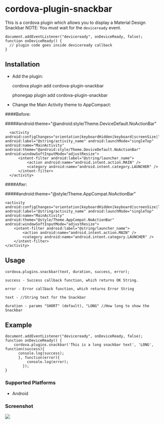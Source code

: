 <!--
#
# Licensed to the Apache Software Foundation (ASF) under one
# or more contributor license agreements.  See the NOTICE file
# distributed with this work for additional information
# regarding copyright ownership.  The ASF licenses this file
# to you under the Apache License, Version 2.0 (the
# "License"); you may not use this file except in compliance
# with the License.  You may obtain a copy of the License at
#
# http://www.apache.org/licenses/LICENSE-2.0
#
# Unless required by applicable law or agreed to in writing,
# software distributed under the License is distributed on an
# "AS IS" BASIS, WITHOUT WARRANTIES OR CONDITIONS OF ANY
#  KIND, either express or implied.  See the License for the
# specific language governing permissions and limitations
# under the License.
#
-->

# cordova-plugin-snackbar

This is a cordova plugin which allows you to display a Material Design Snackbar
NOTE: You must wait for the `deviceready` event.

    document.addEventListener("deviceready", onDeviceReady, false);
    function onDeviceReady() {
      // plugin code goes inside deviceready callback
    }

## Installation

- Add the plugin:

    cordova plugin add cordova-plugin-snackbar

    phonegap plugin add cordova-plugin-snackbar


- Change the Main Activity theme to AppCompact:

####Before:

#####android:theme="@android:style/Theme.DeviceDefault.NoActionBar"

```
  <activity android:configChanges="orientation|keyboardHidden|keyboard|screenSize|locale" android:label="@string/activity_name" android:launchMode="singleTop" android:name="MainActivity" android:theme="@android:style/Theme.DeviceDefault.NoActionBar" android:windowSoftInputMode="adjustResize">
      <intent-filter android:label="@string/launcher_name">
          <action android:name="android.intent.action.MAIN" />
          <category android:name="android.intent.category.LAUNCHER" />
      </intent-filter>
  </activity>
```

####After:

#####android:theme="@style/Theme.AppCompat.NoActionBar"

```
<activity android:configChanges="orientation|keyboardHidden|keyboard|screenSize|locale" android:label="@string/activity_name" android:launchMode="singleTop" android:name="MainActivity" android:theme="@style/Theme.AppCompat.NoActionBar" android:windowSoftInputMode="adjustResize">
    <intent-filter android:label="@string/launcher_name">
        <action android:name="android.intent.action.MAIN" />
        <category android:name="android.intent.category.LAUNCHER" />
    </intent-filter>
</activity>
```

## Usage

    cordova.plugins.snackbar(text, duration, success, error);

    success - Success callback function, which returns OK String.

    error - Error callback function, which returns Error String

    text - //String text for the Snackbar

    duration - params "SHORT" (default), "LONG" //How long to show the Snackbar

## Example

    document.addEventListener("deviceready", onDeviceReady, false);
    function onDeviceReady() {
        cordova.plugins.snackbar('This is a long snackbar text', 'LONG', function(success){
          console.log(success);
          }, function(error){
              console.log(error);
            });
    }

### Supported Platforms

- Android

### Screenshot

<img src="https://github.com/echonox/cordova-plugin-snackbar/raw/master/Screenshot.png"></img>
